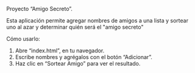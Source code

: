 Proyecto “Amigo Secreto”.

Esta aplicación permite agregar nombres de amigos a una lista y sortear uno al azar y determinar quién será el "amigo secreto"

Cómo usarlo:
1. Abre “index.html”, en tu navegador.
2. Escribe nombres y agrégalos con el botón “Adicionar”.
3. Haz clic en “Sortear Amigo” para ver el resultado.
